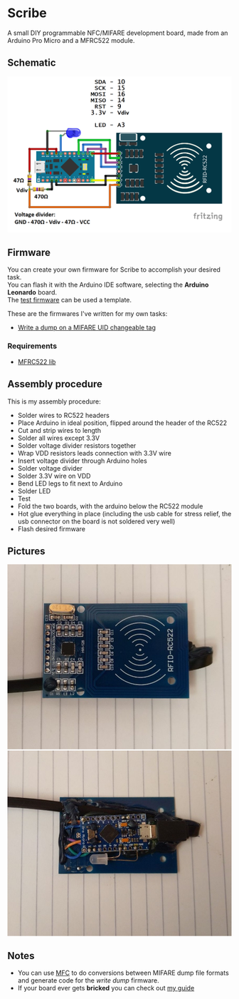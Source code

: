 # Scribe

A small DIY programmable NFC/MIFARE development board, made from an Arduino Pro Micro and a MFRC522 module.

## Schematic
![schematic](res/schematic.png)

## Firmware

You can create your own firmware for Scribe to accomplish your desired task. </br>
You can flash it with the Arduino IDE software, selecting the **Arduino Leonardo** board. </br>
The [test firmware](firmwares/test/test.ino) can be used a template.


These are the firmwares I've written for my own tasks:
- [Write a dump on a MIFARE UID changeable tag](firmwares/write_dump_uidc/write_dump_uidc.ino)


### Requirements
- [MFRC522 lib](https://github.com/miguelbalboa/rfid)

## Assembly procedure

This is my assembly procedure:

- Solder wires to RC522 headers
- Place Arduino in ideal position, flipped around the header of the RC522
- Cut and strip wires to length
- Solder all wires except 3.3V
- Solder voltage divider resistors together
- Wrap VDD resistors leads connection with 3.3V wire
- Insert voltage divider through Arduino holes
- Solder voltage divider
- Solder 3.3V wire on VDD
- Bend LED legs to fit next to Arduino
- Solder LED
- Test
- Fold the two boards, with the arduino below the RC522 module
- Hot glue everything in place (including the usb cable for stress relief, the usb connector on the board is not soldered very well)
- Flash desired firmware

## Pictures
![front](res/front.jpg)
![rear](res/rear.jpg)

## Notes

- You can use [MFC](https://github.com/hexwell/mfc) to do conversions between MIFARE dump file formats and generate code for the _write dump_ firmware.
- If your board ever gets **bricked** you can check out [my guide](https://wiki.hexwell.net/en/electronics/resources/pro_micro_brick.org)
